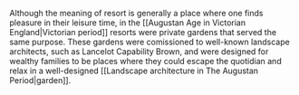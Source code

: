 ---
---

Although the meaning of resort is generally a place where one finds pleasure in their leisure time, in the [[Augustan Age in Victorian England|Victorian period]] resorts were private gardens that served the same purpose. These gardens were comissioned to well-known landscape architects, such as Lancelot Capability Brown, and were designed for wealthy families to be places where they could escape the quotidian and relax in a well-designed [[Landscape architecture in The Augustan Period|garden]].